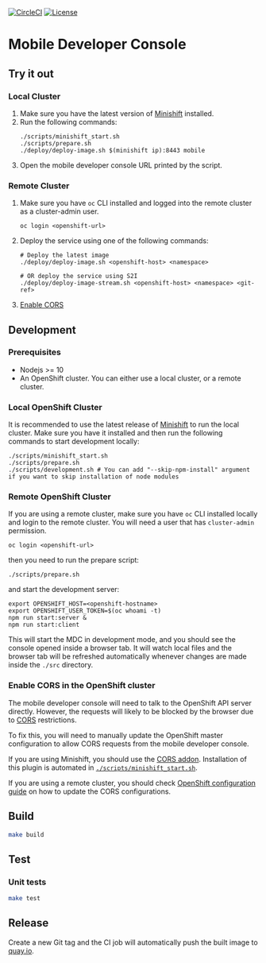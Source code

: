 [![CircleCI](https://circleci.com/gh/aerogear/mobile-developer-console.svg?style=svg)](https://circleci.com/gh/aerogear/mobile-developer-console)
[![License](https://img.shields.io/:license-Apache2-blue.svg)](http://www.apache.org/licenses/LICENSE-2.0)

# Mobile Developer Console

## Try it out

### Local Cluster

1. Make sure you have the latest version of [Minishift](https://github.com/minishift/minishift) installed.
2. Run the following commands:
    ```
    ./scripts/minishift_start.sh
    ./scripts/prepare.sh
    ./deploy/deploy-image.sh $(minishift ip):8443 mobile
    ```
3. Open the mobile developer console URL printed by the script.

### Remote Cluster

1. Make sure you have `oc` CLI installed and logged into the remote cluster as a cluster-admin user.
    ```
    oc login <openshift-url>
    ```
2. Deploy the service using one of the following commands:
   ```
   # Deploy the latest image
   ./deploy/deploy-image.sh <openshift-host> <namespace>

   # OR deploy the service using S2I
   ./deploy/deploy-image-stream.sh <openshift-host> <namespace> <git-ref>
   ```
3. [Enable CORS](#enable-cors-in-the-openshift-cluster)

## Development

### Prerequisites

* Nodejs >= 10
* An OpenShift cluster. You can either use a local cluster, or a remote cluster.

### Local OpenShift Cluster

It is recommended to use the latest release of [Minishift](https://github.com/minishift/minishift) to run the local cluster. Make sure you have it installed and then run the following commands to start development locally:

```console
./scripts/minishift_start.sh
./scripts/prepare.sh
./scripts/development.sh # You can add "--skip-npm-install" argument if you want to skip installation of node modules
```

### Remote OpenShift Cluster

If you are using a remote cluster, make sure you have `oc` CLI installed locally and login to the remote cluster. You will need a user that has `cluster-admin` permission.

```
oc login <openshift-url>
```

then you need to run the prepare script:

```
./scripts/prepare.sh
```

and start the development server:

```
export OPENSHIFT_HOST=<openshift-hostname>
export OPENSHIFT_USER_TOKEN=$(oc whoami -t)
npm run start:server &
npm run start:client
```

This will start the MDC in development mode, and you should see the console opened inside a browser tab. It will watch local files and the browser tab will be refreshed automatically whenever changes are made inside the `./src` directory. 

### Enable CORS in the OpenShift cluster

The mobile developer console will need to talk to the OpenShift API server directly. However, the requests will likely to be blocked by the browser due to [CORS](https://en.wikipedia.org/wiki/Cross-origin_resource_sharing) restrictions.

To fix this, you will need to manually update the OpenShift master configuration to allow CORS requests from the mobile developer console.

If you are using Minishift, you should use the [CORS addon](https://github.com/minishift/minishift-addons/tree/master/add-ons/cors). Installation of this plugin is automated in [`./scripts/minishift_start.sh`](scripts/minishift_start.sh).

If you are using a remote cluster, you should check [OpenShift configuration guide](https://docs.openshift.com/container-platform/3.11/install_config/master_node_configuration.html#master-config-asset-config) on how to update the CORS configurations.

## Build

```bash
make build
```

## Test

### Unit tests
```bash
make test
```

## Release

Create a new Git tag and the CI job will automatically push the built image to [quay.io](https://quay.io/repository/aerogear/mobile-developer-console?tab=tags).

<!-- ### Backend integration tests

1. Build the API Server: `make build`
2. Follow [these instructions](#Run-locally) to target existing OpenShift project (**Note:** the project must not contain existing mobile clients)
3. Provision Metrics service in the OpenShift project that you target
4. Install dependencies: `cd integration_tests && npm install`
5. Run the tests: `npm test` -->
